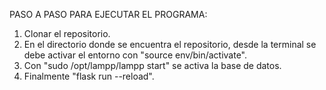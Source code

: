 PASO A PASO PARA EJECUTAR EL PROGRAMA:

1) Clonar el repositorio.
2) En el directorio donde se encuentra el repositorio, desde la terminal se debe activar el entorno con "source env/bin/activate".
3) Con "sudo /opt/lampp/lampp start" se activa la base de datos.
4) Finalmente "flask run --reload". 